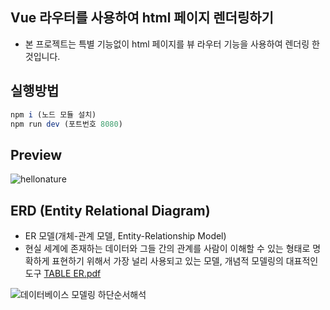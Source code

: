 ## Vue 라우터를 사용하여 html 페이지 렌더링하기
- 본 프로젝트는 특별 기능없이 html 페이지를 뷰 라우터 기능을 사용하여 렌더링 한 것입니다.


## 실행방법
```javascript
npm i (노드 모듈 설치)
npm run dev (포트번호 8080)
```

## Preview
![hellonature](https://user-images.githubusercontent.com/77400522/140255135-f0883b9a-c7e7-4406-ba29-9177e9fd01d3.gif)

## ERD (Entity Relational Diagram)
- ER 모델(개체-관계 모델, Entity-Relationship Model)
- 현실 세계에 존재하는 데이터와 그들 간의 관계를 사람이 이해할 수 있는 형태로 명확하게 표현하기 위해서 가장 널리 사용되고 있는 모델, 개념적 모델링의 대표적인 도구
[TABLE ER.pdf](https://github.com/ragnarok-forU/Vue-hellonature/files/7472572/TABLE.ER.pdf)

![데이터베이스 모델링 하단순서해석](https://user-images.githubusercontent.com/77400522/140263702-98d2d58d-a4e3-45f0-b0d1-4a428a5ec322.png)
